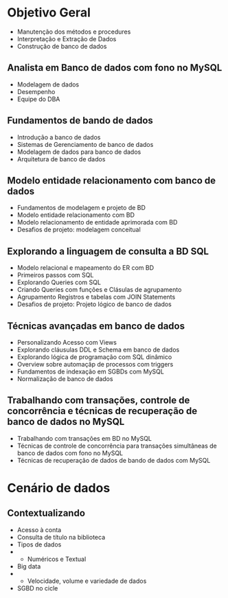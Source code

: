 # Objetivo Geral
- Manutenção dos métodos e procedures
- Interpretação e Extração de Dados
- Construção de banco de dados
## Analista em Banco de dados com fono no MySQL
- Modelagem de dados
- Desempenho
- Equipe do DBA 
## Fundamentos de bando de dados
- Introdução a banco de dados
- Sistemas de Gerenciamento de banco de dados
- Modelagem de dados para banco de dados
- Arquitetura de banco de dados
## Modelo entidade relacionamento com banco de dados
- Fundamentos de modelagem e projeto de BD
- Modelo entidade relacionamento com BD
- Modelo relacionamento de entidade aprimorada com BD
- Desafios de projeto: modelagem conceitual
## Explorando a linguagem de consulta a BD SQL
- Modelo relacional e mapeamento do ER com BD
- Primeiros passos com SQL
- Explorando Queries com SQL
- Criando Queries com funções e Clásulas de agrupamento
- Agrupamento Registros e tabelas com JOIN Statements
- Desafios de projeto: Projeto lógico de banco de dados
## Técnicas avançadas em banco de dados
- Personalizando Acesso com Views
- Explorando cláusulas DDL e Schema em banco de dados
- Explorando lógica de programação com SQL dinâmico
- Overview sobre automaçãp de processos com triggers
- Fundamentos de indexação em SGBDs com MySQL
- Normalização de banco de dados
## Trabalhando com transações, controle de concorrência e técnicas de recuperação de banco de dados no MySQL
- Trabalhando com transações em BD no MySQL
- Técnicas de controle de concorrência para transações simultâneas de banco de dados com fono no MySQL
- Técnicas de recuperação de dados de bando de dados com MySQL

# Cenário de dados
## Contextualizando
- Acesso à conta
- Consulta de título na biblioteca
- Tipos de dados
- - Numéricos e Textual
- Big data
- - Velocidade, volume e variedade de dados
- SGBD no cicle
